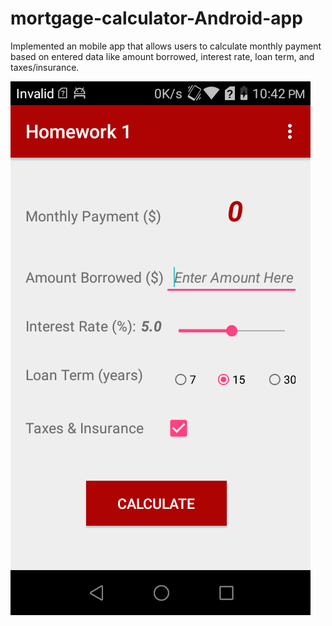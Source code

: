 # mortgage-calculator-Android-app

Implemented an mobile app that allows users to calculate monthly payment based on entered data
like amount borrowed, interest rate, loan term, and taxes/insurance.

![calculator](calculator.png)
